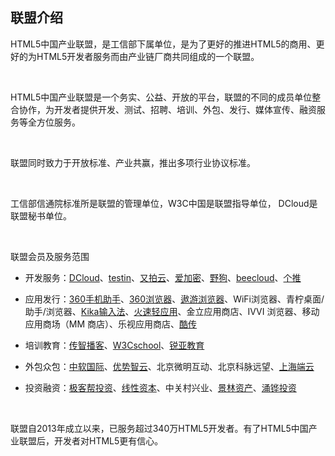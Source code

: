 <section class="article current" url="introduce" noindex="-1">    <h1>联盟介绍</h1>
    <p>
        </p><p><span style="font-size:14px;font-family:arial, helvetica, sans-serif;"></span></p><p>HTML5中国产业联盟，是工信部下属单位，是为了更好的推进HTML5的商用、更好的为HTML5开发者服务而由产业链厂商共同组成的一个联盟。</p><p><br></p><p>HTML5中国产业联盟是一个务实、公益、开放的平台，联盟的不同的成员单位整合协作，为开发者提供开发、测试、招聘、培训、外包、发行、媒体宣传、融资服务等全方位服务。</p><p><br></p><p>联盟同时致力于开放标准、产业共赢，推出多项行业协议标准。</p><p><br></p><p>工信部信通院标准所是联盟的管理单位，W3C中国是联盟指导单位， DCloud是联盟秘书单位。</p><p><br></p><p><span style="font-size:14px;font-family:arial, helvetica, sans-serif;"></span></p><p><span style="font-size:14px;">联盟会员及服务范围</span></p><ul class=" list-paddingleft-2" style="list-style-type:disc;"><li><p><span style="font-size:14px;">开发服务：<a href="http://www.DCloud.io" target="_blank" textvalue="DCloud">DCloud</a>、<a href="http://www.testin.cn" target="_blank">testin</a>、<a href="http://www.upyun.com" target="_blank">又拍云</a>、<a href="http://www.ijiami.cn" target="_blank">爱加密</a>、<a href="http://www.wilddog.com" target="_blank">野狗</a>、<a href="http://www.beecloud.cn" target="_blank">beecloud</a>、<a href="https://www.getui.com/cn/index.html" target="_blank">个推</a></span></p></li><li><p><span style="font-size:14px;">应用发行：<a href="http://sj.360.cn" target="_blank">360手机助手</a>、<a href="http://mse.360.cn" target="_blank">360浏览器</a>、<a href="http://www.maxthon.cn" target="_blank">遨游浏览器</a>、WiFi浏览器、青柠桌面/助手/浏览器、<a href="http://www.kika.tech" target="_blank">Kika输入法</a>、<a href="http://www.huosu.com" target="_blank">火速轻应用</a>、金立应用商店、IVVI 浏览器、移动应用商场（MM 商店）、乐视应用商店、<a href="http://www.kuchuan.com/" target="_blank" textvalue="酷传">酷传</a></span></p></li><li><p><span style="font-size:14px;">培训教育：<a href="http://www.itcast.cn" target="_blank">传智播客</a>、<a href="https://www.w3cschool.cn/" target="_blank" title="W3Cschool">W3Cschool</a>、<a href="https://www.insideria.cn" target="_blank" title="锐亚教育">锐亚教育</a><span style="font-size:14px;"></span></span></p></li><li><p><span style="font-size:14px;">外包众包：<a href="http://www.chinasofti.com" target="_blank">中软国际</a>、<a href="https://www.yszyun.com" target="_blank">优势智云</a>、北京微明互动、北京科脉远望、<a href="http://www.inmovation.com" target="_blank">上海端云</a><span style="font-size:14px;"></span></span></p></li><li><p><span style="font-size:14px;">投资融资：<a href="http://www.geekfounders.com" target="_blank">极客帮投资</a>、<a href="http://www.linear.vc" target="_blank">线性资本</a>、中关村兴业、<a href="http://www.greenwoodsasset.com.cn" target="_blank" textvalue="景林资产">景林资产</a>、<a href="http://www.yonghuacapital.com.cn" target="_blank">涌铧投资</a></span></p><p><span style="font-size:14px;"></span></p></li></ul><p><span style="font-size:14px;"><br></span></p><p><span style="font-size:14px;">联盟自2013年成立以来，已服务超过340万HTML5开发者。有了HTML5中国产业联盟后，开发者对HTML5更有信心。</span></p><p><span style="font-size:14px;font-family:arial, helvetica, sans-serif;"><br></span><br></p>    <p></p>
</section>
